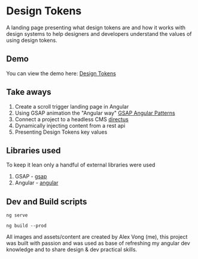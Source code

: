 # Design Tokens
A landing page presenting what design tokens are and how it works with design systems to help designers and developers understand the values of using design tokens.

## Demo
You can view the demo here:
[Design Tokens](https://alxvtoronto.com)

## Take aways
1. Create a scroll trigger landing page in Angular
2. Using GSAP animation the "Angular way" [GSAP Angular Patterns](https://medium.com/@philipf5/patterns-for-using-greensock-in-angular-9ec5edf713fb)
3. Connect a project to a headless CMS [directus](https://directus.io/)
4. Dynamically injecting content from a rest api
5. Presenting Design Tokens key values

## Libraries used
To keep it lean only a handful of external libraries were used
1. GSAP - [gsap](https://greensock.com/gsap/)
2. Angular - [angular](https://angular.io/)

## Dev and Build scripts
```
ng serve
```
```
ng build --prod
```

All images and assets/content are created by Alex Vong (me), this project was built with passion and was used as base of refreshing my angular dev knowledge and to share design & dev practical skills.
